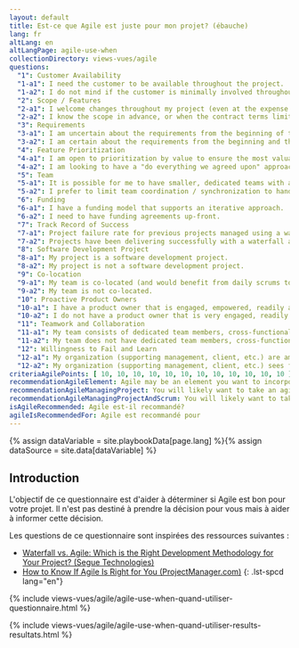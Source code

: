 ```yaml
---
layout: default
title: Est-ce que Agile est juste pour mon projet? (ébauche)
lang: fr
altLang: en
altLangPage: agile-use-when
collectionDirectory: views-vues/agile
questions:
  "1": Customer Availability
  "1-a1": I need the customer to be available throughout the project.
  "1-a2": I do not mind if the customer is minimally involved throughout the project.
  "2": Scope / Features
  "2-a1": I welcome changes throughout my project (even at the expense of Cost, Schedule, or other features).
  "2-a2": I know the scope in advance, or when the contract terms limit changes.
  "3": Requirements
  "3-a1": I am uncertain about the requirements from the beginning of the project, and I am open to changing them along the way.
  "3-a2": I am certain about the requirements from the beginning and there is little or no likelihood of change.
  "4": Feature Prioritization
  "4-a1": I am open to prioritization by value to ensure the most valuable features are implemented first.
  "4-a2": I am looking to have a "do everything we agreed upon" approach and an "all or nothing" approach.
  "5": Team
  "5-a1": It is possible for me to have smaller, dedicated teams with a high degree of coordination and synchronization.
  "5-a2": I prefer to limit team coordination / synchronization to handoff points.
  "6": Funding
  "6-a1": I have a funding model that supports an iterative approach.
  "6-a2": I need to have funding agreements up-front.
  "7": Track Record of Success
  "7-a1": Project failure rate for previous projects managed using a waterfall approach is unacceptably high.
  "7-a2": Projects have been delivering successfully with a waterfall approach.
  "8": Software Development Project
  "8-a1": My project is a software development project.
  "8-a2": My project is not a software development project.
  "9": Co-location
  "9-a1": My team is co-located (and would benefit from daily scrums to discuss status, roadblocks and input from the product owner).
  "9-a2": My team is not co-located.
  "10": Proactive Product Owners
  "10-a1": I have a product owner that is engaged, empowered, readily available, knowledgeable and can provide the development team with constant feedback.
  "10-a2": I do not have a product owner that is very engaged, readily available, knowledgeable and can provide the development team with constant feedback.
  "11": Teamwork and Collaboration
  "11-a1": My team consists of dedicated team members, cross-functional expertise, is collaborative and show initiative.
  "11-a2": My team does not have dedicated team members, cross-functional expertise, collaborative and show initiative.
  "12": Willingness to Fail and Learn
  "12-a1": My organization (supporting management, client, etc.) are amenable to failing fast and learning faster.
  "12-a2": My organization (supporting management, client, etc.) sees failure as a negative thing.
criteriaAgilePoints: [ 10, 10, 10, 10, 10, 10, 10, 10, 10, 10, 10, 10 ]
recommendationAgileElement: Agile may be an element you want to incorporate in your project.
recommendationAgileManagingProject: You will likely want to take an agile approach in managing your project.
recommendationAgileManagingProjectAndScrum: You will likely want to take an agile approach in managing your project and consider scrum as a useful tool.
isAgileRecommended: Agile est-il recommandé?
agileIsRecommendedFor: Agile est recommandé pour
---
```

{% assign dataVariable = site.playbookData[page.lang] %}{%
assign dataSource = site.data[dataVariable] %}
<section>

<div class="wb-inview" data-inview="progress-overlay">

## Introduction

</div>

L'objectif de ce questionnaire est d'aider à déterminer si Agile est bon pour votre projet. Il n'est pas destiné à prendre la décision pour vous mais à aider à informer cette décision.

Les questions de ce questionnaire sont inspirées des ressources suivantes&#160;:

<!-- markdownlint-disable MD032 -->
- [Waterfall vs. Agile: Which is the Right Development Methodology for Your Project? (Segue Technologies)](https://www.seguetech.com/waterfall-vs-agile-methodology/)
- [How to Know If Agile Is Right for You (ProjectManager.com)](https://www.projectmanager.com/blog/know-agile-right)
{: .lst-spcd lang="en"}
<!-- markdownlint-enable MD032 -->

</section>

{% include views-vues/agile/agile-use-when-quand-utiliser-questionnaire.html %}

{% include views-vues/agile/agile-use-when-quand-utiliser-results-resultats.html %}
